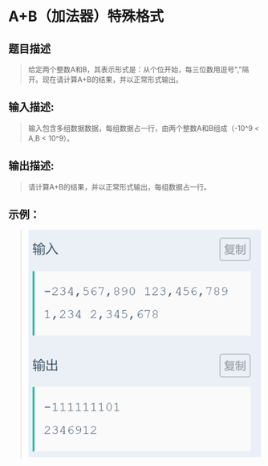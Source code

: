 # A+B（加法器）特殊格式

## 题目描述
>给定两个整数A和B，其表示形式是：从个位开始，每三位数用逗号","隔开。现在请计算A+B的结果，并以正常形式输出。

## 输入描述:
>输入包含多组数据数据，每组数据占一行，由两个整数A和B组成（-10^9 < A,B < 10^9）。

## 输出描述:
>请计算A+B的结果，并以正常形式输出，每组数据占一行。

## 示例：
>![Image text](sample.PNG)
